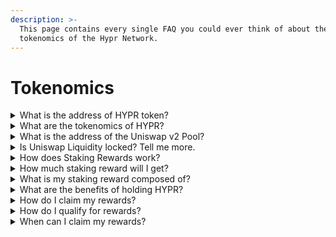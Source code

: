 ```yaml
---
description: >-
  This page contains every single FAQ you could ever think of about the
  tokenomics of the Hypr Network.
---
```


# Tokenomics



<details>

<summary>What is the address of HYPR token?</summary>

[https://etherscan.io/token/0x31adda225642a8f4d7e90d4152be6661ab22a5a2](https://etherscan.io/token/0x31adda225642a8f4d7e90d4152be6661ab22a5a2)

</details>

<details>

<summary>What are the tokenomics of HYPR?</summary>

The HYPR token has a fixed supply of 100,000,000 tokens, allocated in the following ways:

* 70,000,000 (70%) was allocated to the uniswap v2 pool in a fair launch manner, which means that the team had access to buy the tokens at the same time and price as the general public. The team had no information or time advantage.&#x20;
* 30,000,000 (30%) was set aside to be used for retroactive rewards for developers and users and partners that deploy their app on Hypr Network. [0x1a297afb9373355bb9492e469ca0a531fda87364](https://etherscan.io/address/0x1a297afb9373355bb9492e469ca0a531fda87364). The details of the retroactive airdrop is still TBD.

Our goal is to create a network that is owned by its community members, but balanced in a way to also reward developers and users of applications that deploy on Hypr Network.\
\
Our goal is sustainable growth as a network and the 30% in a multisig wallet will allow Hypr to grow responsibly.&#x20;

</details>

<details>

<summary>What is the address of the Uniswap v2 Pool?</summary>

[https://app.uniswap.org/swap?inputCurrency=ETH\&outputCurrency=0x31adda225642a8f4d7e90d4152be6661ab22a5a2\&chain=mainnet](https://app.uniswap.org/swap?inputCurrency=ETH\&outputCurrency=0x31adda225642a8f4d7e90d4152be6661ab22a5a2\&chain=mainnet)

</details>

<details>

<summary>Is Uniswap Liquidity locked? Tell me more.</summary>

The Hypr team plans on locking the uniswap v2 LP tokens. In terms of timing, we do not have an ETA on that but, rest assured, we plan on locking liquidity within 7 days of creating the uniswap v2 pool.&#x20;

We are working with Floki team, the creator of Flokifi, the well-known and respected locker for liquidity.&#x20;

We will share more information as this becomes more relevant.

</details>

<details>

<summary>How does Staking Rewards work? </summary>

* User must hold a minimum of 100,000 HYPR tokens.&#x20;
  * Once per week, we will do an unannounced snapshot. At the end of the calendar month, we will take the average of snapshots and the average of all snapshots taken must be at least 100,000 or greater to qualify for the staking rewards.
* No staking or lockup. Just hold the tokens in a non-custodial wallet (i.e., NOT a centralized exchange (CEX) wallet address like Binance).&#x20;
* Staking reward is distributed in $HYPR by default.
* Claiming rewards requires a minimum of 0.1 ETH accumulated.&#x20;
* Users have 14 days to claim. After the claim period, the rewards will be used to purchase $HYPR tokens in the open market and burned. The team will do its best to remind users to claim and announce publicly during the 14 day claim period.&#x20;

Later, per our product roadmap, we plan on adding a Lock feature where the user is able to lock their HYPR tokens for a boost on their rewards.&#x20;

Claim rewards launching soon.

</details>

<details>

<summary>How much staking reward will I get?</summary>

How much you will get depends on the following:

* How much sell volume there was of the $HYPR token during the calendar month.
* How much $HYPR Tokens you held for the given calendar month.

More specifically,&#x20;

* You will receive a proportional share of rewards based on the number of HYPR tokens held.&#x20;
* For example let’s assume there are 5 users that qualify for staking reward in October and the number of HYPR tokens each owns:
  * BAM BAM: 200,000 HYPR Tokens
  * Bart, 500,000 HYPR Tokens
  * Victoria, 400,000 HYPR Tokens
  * Mina, 700,000 HYPR Tokens
  * Augustus, 1,000,000 HYPR Tokens

There are a total of 5 ETH in the rewards wallet, collected from Sell orders of HYPR tokens in the month of October. This means, each qualifying user gets:&#x20;

<img src=".gitbook/assets/Screenshot 2023-11-14 at 11.17.32 PM.png" alt="" data-size="original">

</details>

<details>

<summary>What is my staking reward composed of?</summary>

* As of this writing (Oct 30, 2023), staking reward is comprised primarily of sale taxes. This means for every sell of $HYPR tokens, the transaction is taxed 5%, broken out in the following ways:
  * 1% goes back to the Uniswap v2 liquidity pool.
  * 2% goes toward staking rewards.
  * 2% goes toward operating expenses such as marketing and business development.

</details>

<details>

<summary>What are the benefits of holding HYPR? </summary>

* You can qualify for the monthly staking rewards.
* Eventually, holding $HYPR Tokens will allow you to participate in governance decisions and vote on proposals. Hypr Network is community-owned, which means you get a voice in which the direction the protocol should go.

</details>

<details>

<summary>How do I claim my rewards? </summary>

Easy. Simply go to claim dashboard (launching soon). Connect your wallet. Hit claim, pay gas, you're done.&#x20;

</details>

<details>

<summary>How do I qualify for rewards?</summary>

We've [answered this question here](tokenomics.md#how-does-revenue-sharing-work).

</details>

<details>

<summary>When can I claim my rewards? </summary>

Snapshots will be taken during the month. If your wallet qualifies and has at least 100,000 $HYPR Tokens and the revshare wallet has sufficient rewards to distribute to holders, then the rewared claim will be available in the first 7 days of the following month.

For example, it is November. During November, snapshots will be taken. At the end of the month, the average of the snapshots for any given wallet will be taken to determine eligibility. If eligible, then claim will be open in the first 7 days of December to claim for the month of November.

</details>
